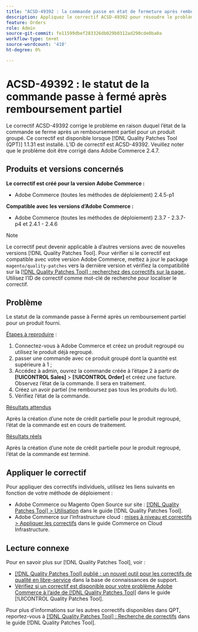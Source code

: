 ```yaml
---
title: "ACSD-49392 : la commande passe en état de fermeture après remboursement partiel"
description: Appliquez le correctif ACSD-49392 pour résoudre le problème Adobe Commerce en raison duquel l’état de la commande se ferme après un remboursement partiel d’un produit regroupé.
feature: Orders
role: Admin
source-git-commit: fe11599dbef283326db029b0312ad290cde0ba0a
workflow-type: tm+mt
source-wordcount: '410'
ht-degree: 0%

---
```


# ACSD-49392 : le statut de la commande passe à fermé après remboursement partiel

Le correctif ACSD-49392 corrige le problème en raison duquel l’état de la commande se ferme après un remboursement partiel pour un produit groupé. Ce correctif est disponible lorsque [!DNL Quality Patches Tool (QPT)] 1.1.31 est installé. L’ID de correctif est ACSD-49392. Veuillez noter que le problème doit être corrigé dans Adobe Commerce 2.4.7.

## Produits et versions concernés

**Le correctif est créé pour la version Adobe Commerce :**

* Adobe Commerce (toutes les méthodes de déploiement) 2.4.5-p1

**Compatible avec les versions d’Adobe Commerce :**

* Adobe Commerce (toutes les méthodes de déploiement) 2.3.7 - 2.3.7-p4 et 2.4.1 - 2.4.6

>[!NOTE]
>
>Le correctif peut devenir applicable à d’autres versions avec de nouvelles versions [!DNL Quality Patches Tool]. Pour vérifier si le correctif est compatible avec votre version Adobe Commerce, mettez à jour le package `magento/quality-patches` vers la dernière version et vérifiez la compatibilité sur la [[!DNL Quality Patches Tool] : recherchez des correctifs sur la page ](https://experienceleague.adobe.com/tools/commerce-quality-patches/index.html). Utilisez l’ID de correctif comme mot-clé de recherche pour localiser le correctif.

## Problème

Le statut de la commande passe à Fermé après un remboursement partiel pour un produit fourni.

<u>Étapes à reproduire</u> :

1. Connectez-vous à Adobe Commerce et créez un produit regroupé ou utilisez le produit déjà regroupé.
1. passer une commande avec ce produit groupé dont la quantité est supérieure à 1 ;
1. Accédez à admin, ouvrez la commande créée à l’étape 2 à partir de **[!UICONTROL Sales]** > **[!UICONTROL Order]** et créez une facture. Observez l’état de la commande. Il sera en traitement.
1. Créez un avoir partiel (ne remboursez pas tous les produits du lot).
1. Vérifiez l’état de la commande.

<u>Résultats attendus</u>

Après la création d’une note de crédit partielle pour le produit regroupé, l’état de la commande est en cours de traitement.

<u>Résultats réels</u>

Après la création d’une note de crédit partielle pour le produit regroupé, l’état de la commande est terminé.

## Appliquer le correctif

Pour appliquer des correctifs individuels, utilisez les liens suivants en fonction de votre méthode de déploiement :

* Adobe Commerce ou Magento Open Source sur site : [[!DNL Quality Patches Tool] > Utilisation](/help/tools/quality-patches-tool/usage.md) dans le guide [!DNL Quality Patches Tool].
* Adobe Commerce sur l’infrastructure cloud : [mises à niveau et correctifs > Appliquer les correctifs](https://experienceleague.adobe.com/docs/commerce-cloud-service/user-guide/develop/upgrade/apply-patches.html) dans le guide Commerce on Cloud Infrastructure.

## Lecture connexe

Pour en savoir plus sur [!DNL Quality Patches Tool], voir :

* [[!DNL Quality Patches Tool] publié : un nouvel outil pour les correctifs de qualité en libre-service](https://experienceleague.adobe.com/en/docs/commerce-knowledge-base/kb/announcements/commerce-announcements/magento-quality-patches-released-new-tool-to-self-serve-quality-patches) dans la base de connaissances de support.
* [Vérifiez si un correctif est disponible pour votre problème Adobe Commerce à l’aide de  [!DNL Quality Patches Tool]](/help/tools/quality-patches-tool/patches-available-in-qpt/check-patch-for-magento-issue-with-magento-quality-patches.md) dans le guide [!UICONTROL Quality Patches Tool].


Pour plus d&#39;informations sur les autres correctifs disponibles dans QPT, reportez-vous à [[!DNL Quality Patches Tool] : Recherche de correctifs](https://experienceleague.adobe.com/tools/commerce-quality-patches/index.html) dans le guide [!DNL Quality Patches Tool].
